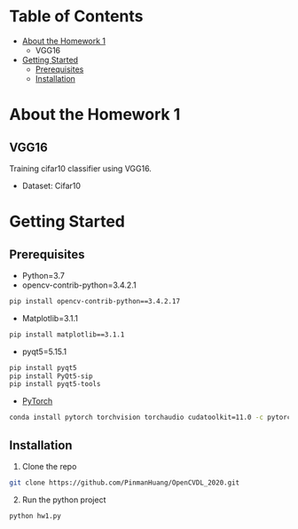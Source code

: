 # Table of Contents
* [About the Homework 1](#about-the-homework-1)
    * VGG16
* [Getting Started](#getting-started)
    * [Prerequisites](#prerequisites)
    * [Installation](#installation)
# About the Homework 1
## VGG16
Training cifar10 classifier using VGG16.
* Dataset: Cifar10
# Getting Started
## Prerequisites
* Python=3.7
* opencv-contrib-python=3.4.2.1
```sh
pip install opencv-contrib-python==3.4.2.17
```
* Matplotlib=3.1.1
```sh
pip install matplotlib==3.1.1
```
* pyqt5=5.15.1
```sh
pip install pyqt5
pip install PyQt5-sip
pip install pyqt5-tools
```
* [PyTorch](https://pytorch.org/get-started/locally/)
```sh
conda install pytorch torchvision torchaudio cudatoolkit=11.0 -c pytorch
```
## Installation
1. Clone the repo
```sh
git clone https://github.com/PinmanHuang/OpenCVDL_2020.git
```
2. Run the python project
```sh
python hw1.py
```